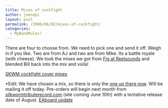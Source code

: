 ```yaml
---
title: Mixes of cockfight
author: joesepi
layout: post
permalink: /2006/06/02/mixes-of-cockfight/
categories:
  - MyBandRules!
---
```

There are four to choose from. We need to pick one and send it off. Weigh in if you like. Two are from AJ and two are from Mike. Its a battle royale (with cheese). We took the mixes we got from <a target="_blank" title="Site is coming soon, I swear!" href="http://www.reelsoundschicago.com">Fig at Reelsounds</a> and blended Bill back into the mix and voila!

<a title="Almost there! We're coming IKE!!!" target="_blank" href="/audio/skwm">SKWM cockfight cover mixes</a>

*Edit: We have chosen a mix, so there is only the <a title="The one the only." target="_blank" href="/audio/skwm">one up there now</a>. Will be mailing it off today. Pre-orders will begin next month from <a target="_blank" title="silkwormtributerecord.com" href="http://www.silkwormtributerecord.com"><span class="postbody">silkwormtributerecord.com</span></a> (site coming June 10th) with a tentative release date of August. <a title="Love the EA board!" target="_blank" href="http://www.electrical.com/phpBB2/viewtopic.php?t=17076">EAboard update</a>
